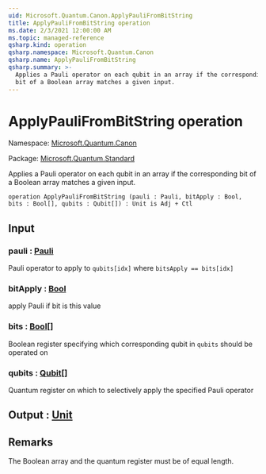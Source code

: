 ```yaml
---
uid: Microsoft.Quantum.Canon.ApplyPauliFromBitString
title: ApplyPauliFromBitString operation
ms.date: 2/3/2021 12:00:00 AM
ms.topic: managed-reference
qsharp.kind: operation
qsharp.namespace: Microsoft.Quantum.Canon
qsharp.name: ApplyPauliFromBitString
qsharp.summary: >-
  Applies a Pauli operator on each qubit in an array if the corresponding
  bit of a Boolean array matches a given input.
---
```


# ApplyPauliFromBitString operation

Namespace: [Microsoft.Quantum.Canon](xref:Microsoft.Quantum.Canon)

Package: [Microsoft.Quantum.Standard](https://nuget.org/packages/Microsoft.Quantum.Standard)


Applies a Pauli operator on each qubit in an array if the correspondingbit of a Boolean array matches a given input.

```qsharp
operation ApplyPauliFromBitString (pauli : Pauli, bitApply : Bool, bits : Bool[], qubits : Qubit[]) : Unit is Adj + Ctl
```


## Input

### pauli : [Pauli](xref:microsoft.quantum.lang-ref.pauli)

Pauli operator to apply to `qubits[idx]` where `bitsApply == bits[idx]`


### bitApply : [Bool](xref:microsoft.quantum.lang-ref.bool)

apply Pauli if bit is this value


### bits : [Bool](xref:microsoft.quantum.lang-ref.bool)[]

Boolean register specifying which corresponding qubit in `qubits` should be operated on


### qubits : [Qubit](xref:microsoft.quantum.lang-ref.qubit)[]

Quantum register on which to selectively apply the specified Pauli operator



## Output : [Unit](xref:microsoft.quantum.lang-ref.unit)



## Remarks

The Boolean array and the quantum register must be of equal length.